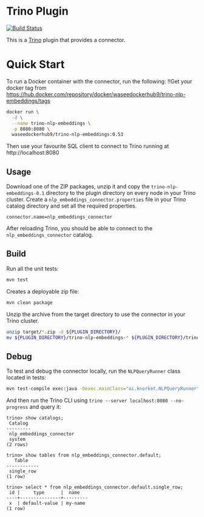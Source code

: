 Trino Plugin
============

[![Build Status](https://github.com/WaseeA/trino-nlp-embeddings/actions/workflows/release.yaml/badge.svg)](https://github.com/WaseeA/trino-nlp-embeddings/actions/workflows/release.yaml)

This is a [Trino](http://trino.io/) plugin that provides a connector.

# Quick Start

To run a Docker container with the connector, run the following:
!!Get your docker tag from https://hub.docker.com/repository/docker/waseedockerhub9/trino-nlp-embeddings/tags
```bash
docker run \
  -d \
  --name trino-nlp-embeddings \
  -p 8080:8080 \
  waseedockerhub9/trino-nlp-embeddings:0.53
```

Then use your favourite SQL client to connect to Trino running at http://localhost:8080

## Usage

Download one of the ZIP packages, unzip it and copy the `trino-nlp-embeddings-0.1` directory to the plugin directory on every node in your Trino cluster.
Create a `nlp_embeddings_connector.properties` file in your Trino catalog directory and set all the required properties.

```
connector.name=nlp_embeddings_connector
```

After reloading Trino, you should be able to connect to the `nlp_embeddings_connector` catalog.

## Build

Run all the unit tests:
```bash
mvn test
```

Creates a deployable zip file:
```bash
mvn clean package
```

Unzip the archive from the target directory to use the connector in your Trino cluster.
```bash
unzip target/*.zip -d ${PLUGIN_DIRECTORY}/
mv ${PLUGIN_DIRECTORY}/trino-nlp-embeddings-* ${PLUGIN_DIRECTORY}/trino-nlp-embeddings
```

## Debug

To test and debug the connector locally, run the `NLPQueryRunner` class located in tests:
```bash
mvn test-compile exec:java -Dexec.mainClass="ai.knorket.NLPQueryRunner" -Dexec.classpathScope=test
```

And then run the Trino CLI using `trino --server localhost:8080 --no-progress` and query it:
```
trino> show catalogs;
 Catalog
---------
 nlp_embeddings_connector
 system
(2 rows)

trino> show tables from nlp_embeddings_connector.default;
   Table
------------
 single_row
(1 row)

trino> select * from nlp_embeddings_connector.default.single_row;
 id |     type      |  name
----+---------------+---------
 x  | default-value | my-name
(1 row)
```

